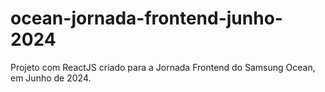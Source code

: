# ocean-jornada-frontend-junho-2024
Projeto com ReactJS criado para a Jornada Frontend do Samsung Ocean, em Junho de 2024.
